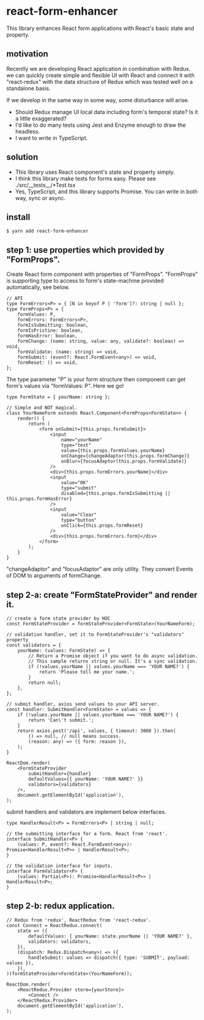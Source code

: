 # react-form-enhancer

This library enhances React form applications with React's basic state and property.

## motivation

Recently we are developing React application in combination with Redux.
we can quickly create simple and flexible UI with React and connect it with "react-redux" 
with the data structure of Redux which was tested well on a standalone basis.

If we develop in the same way in some way, some disturbance will arise.

- Should Redux manage UI local data including form's temporal state? Is it a little exaggerated?
- I'd like to do many tests using Jest and Enzyme enough to draw the headless.
- I want to write in TypeScript.

## solution

- This library uses React component's state and property simply.
- I think this library make tests for forms easy. Please see ./src/\_\_tests\_\_/*Test.tsx
- Yes, TypeScript, and this library supports Promise. You can write in both way, sync or async.

## install

```
$ yarn add react-form-enhancer
```

## step 1: use properties which provided by "FormProps".  

Create React form component with properties of "FormProps". 
"FormProps" is supporting type to access to form's state-machine provided automatically, see below.

```JSX
// API
type FormErrors<P> = { [N in keyof P | 'form']?: string | null };
type FormProps<P> = {
    formValues: P,
    formErrors: FormErrors<P>,
    formIsSubmitting: boolean,
    formIsPristine: boolean,
    formHasError: boolean,
    formChange: (name: string, value: any, validate?: boolean) => void,
    formValidate: (name: string) => void,
    formSubmit: (event?: React.FormEvent<any>) => void,
    formReset: () => void,
};
```

The type parameter "P" is your form structure then component can get form's values via "formValues: P". Here we go!

```JSX
type FormState = { yourName: string };

// Simple and NOT magical.
class YourNameForm extends React.Component<FormProps<FormState>> {
    render() {
        return (
            <form onSubmit={this.props.formSubmit}>
                <input 
                    name="yourName"
                    type="text"
                    value={this.props.formValues.yourName}
                    onChange={changeAdaptor(this.props.formChange)}
                    onBlur={focusAdaptor(this.props.formValidate)}
                />
                <div>{this.props.formErrors.yourName}</div>
                <input
                    value="OK"
                    type="submit"
                    disabled={this.props.formIsSubmitting || this.props.formHasError}
                />
                <input
                    value="Clear"
                    type="button"
                    onClick={this.props.formReset}
                />
                <div>{this.props.formErrors.form}</div>
            </form>
        );
    }
}
```

"changeAdaptor" and "focusAdaptor" are only utility. They convert Events of DOM to arguments of formChange.

## step 2-a: create "FormStateProvider" and render it.

```JSX
// create a form state provider by HOC
const FormStateProvider = formStateProvider<FormState>(YourNameForm);

// validation handler, set it to FormStateProvider's "validators" property 
const validators = {
    yourName: (values: FormState) => {
        // Return a Promise object if you want to do async validation.
        // This sample returns string or null. It's a sync validation.
        if (!values.yourName || values.yourName === 'YOUR NAME?') {
            return 'Please tell me your name.';
        }
        return null;
    },
};

// submit handler, axios send values to your API server.
const handler: SubmitHandler<FormState> = values => {
    if (!values.yourName || values.yourName === 'YOUR NAME?') {
        return 'Can\'t submit.';
    }
    return axios.post('/api', values, { timeout: 3000 }).then(
        () => null, // null means success.
        (reason: any) => ({ form: reason }),
    );    
}

ReactDom.render(
    <FormStateProvider
        submitHandler={handler}
        defaultValues={{ yourName: 'YOUR NAME?' }}
        validators={validators}
    />,
    document.getElementById('application'),
);
```

submit handlers and validators are implement below interfaces.

```JSX
type HandlerResult<P> = FormErrors<P> | string | null;

// the submitting interface for a form. React from 'react'.
interface SubmitHandler<P> {
    (values: P, event?: React.FormEvent<any>): Promise<HandlerResult<P>> | HandlerResult<P>;
}

// the validation interface for inputs.
interface FormValidator<P> {
    (values: Partial<P>): Promise<HandlerResult<P>> | HandlerResult<P>;
}
```

## step 2-b: redux application.

```JSX
// Redux from 'redux', ReactRedux from 'react-redux'.
const Connect = ReactRedux.connect(
    state => ({
        defaultValues: { yourName: state.yourName || 'YOUR NAME?' },
        validators: validators,
    }),
    (dispatch: Redux.Dispatch<any>) => ({
        handleSubmit: values => dispatch({ type: 'SUBMIT', payload: values }),
    }),
)(formStateProvider<FormState>(YourNameForm));

ReactDom.render(
    <ReactRedux.Provider store={yourStore}>
        <Connect />
    </ReactRedux.Provider>
    document.getElementById('application'),
);
```
